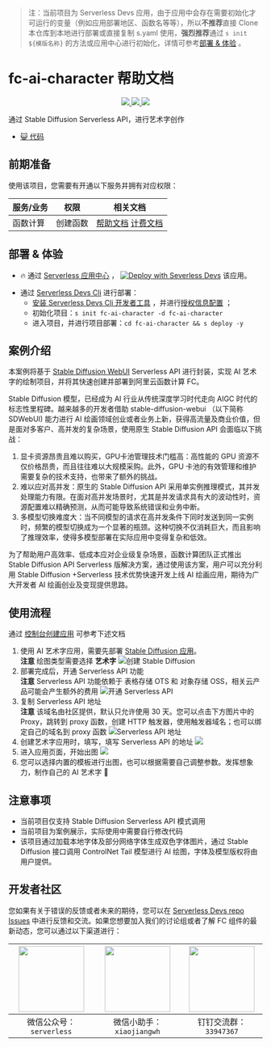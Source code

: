 
> 注：当前项目为 Serverless Devs 应用，由于应用中会存在需要初始化才可运行的变量（例如应用部署地区、函数名等等），所以**不推荐**直接 Clone 本仓库到本地进行部署或直接复制 s.yaml 使用，**强烈推荐**通过 `s init ${模版名称}` 的方法或应用中心进行初始化，详情可参考[部署 & 体验](#部署--体验) 。

# fc-ai-character 帮助文档
<p align="center" class="flex justify-center">
    <a href="https://www.serverless-devs.com" class="ml-1">
    <img src="http://editor.devsapp.cn/icon?package=fc-ai-character&type=packageType">
  </a>
  <a href="http://www.devsapp.cn/details.html?name=fc-ai-character" class="ml-1">
    <img src="http://editor.devsapp.cn/icon?package=fc-ai-character&type=packageVersion">
  </a>
  <a href="http://www.devsapp.cn/details.html?name=fc-ai-character" class="ml-1">
    <img src="http://editor.devsapp.cn/icon?package=fc-ai-character&type=packageDownload">
  </a>
</p>

<description>

通过 Stable Diffusion Serverless API，进行艺术字创作

</description>

<codeUrl>

- [:smiley_cat: 代码](https://github.com/devsapp/fc-ai-character)

</codeUrl>
<preview>



</preview>


## 前期准备

使用该项目，您需要有开通以下服务并拥有对应权限：

<service>



| 服务/业务 |  权限  | 相关文档 |
| --- |  --- | --- |
| 函数计算 |  创建函数 | [帮助文档](https://help.aliyun.com/product/2508973.html) [计费文档](https://help.aliyun.com/document_detail/2512928.html) |

</service>

<remark>



</remark>

<disclaimers>



</disclaimers>

## 部署 & 体验

<appcenter>
   
- :fire: 通过 [Serverless 应用中心](https://fcnext.console.aliyun.com/applications/create?template=fc-ai-character) ，
  [![Deploy with Severless Devs](https://img.alicdn.com/imgextra/i1/O1CN01w5RFbX1v45s8TIXPz_!!6000000006118-55-tps-95-28.svg)](https://fcnext.console.aliyun.com/applications/create?template=fc-ai-character) 该应用。
   
</appcenter>
<deploy>
    
- 通过 [Serverless Devs Cli](https://www.serverless-devs.com/serverless-devs/install) 进行部署：
  - [安装 Serverless Devs Cli 开发者工具](https://www.serverless-devs.com/serverless-devs/install) ，并进行[授权信息配置](https://docs.serverless-devs.com/fc/config) ；
  - 初始化项目：`s init fc-ai-character -d fc-ai-character`
  - 进入项目，并进行项目部署：`cd fc-ai-character && s deploy -y`
   
</deploy>

## 案例介绍

<appdetail id="flushContent">

本案例将基于 [Stable Diffusion WebUI](https://github.com/AUTOMATIC1111/stable-diffusion-webui) Serverless API 进行封装，实现 AI 艺术字的绘制项目，并将其快速创建并部署到阿里云函数计算 FC。

Stable Diffusion 模型，已经成为 AI 行业从传统深度学习时代走向 AIGC 时代的标志性里程碑。越来越多的开发者借助 stable-diffusion-webui （以下简称 SDWebUI) 能力进行 AI 绘画领域创业或者业务上新，获得高流量及商业价值，但是面对多客户、高并发的复杂场景，使用原生 Stable Diffusion API 会面临以下挑战：

1. 显卡资源昂贵且难以购买，GPU卡池管理技术门槛高：高性能的 GPU 资源不仅价格昂贵，而且往往难以大规模采购。此外，GPU 卡池的有效管理和维护需要复杂的技术支持，也带来了额外的挑战。
2. 难以应对高并发：原生的 Stable Diffusion API 采用单实例推理模式，其并发处理能力有限。在面对高并发场景时，尤其是并发请求具有大的波动性时，资源配置难以精确预测，从而可能导致系统错误和业务中断。
3. 多模型切换难度大：当不同模型的请求在高并发条件下同时发送到同一实例时，频繁的模型切换成为一个显著的瓶颈。这种切换不仅消耗巨大，而且影响了推理效率，使得多模型部署在实际应用中变得复杂和低效。  

为了帮助用户高效率、低成本应对企业级复杂场景，函数计算团队正式推出 Stable Diffusion API Serverless 版解决方案，通过使用该方案，用户可以充分利用 Stable Diffusion +Serverless 技术优势快速开发上线 AI 绘画应用，期待为广大开发者 AI 绘画创业及变现提供思路。

</appdetail>

## 使用流程

<usedetail id="flushContent">

通过 [控制台创建应用](https://fcnext.console.aliyun.com/applications/ai/create?template=30) 可参考下述文档


1. 使用 AI 艺术字应用，需要先部署 [Stable Diffusion 应用](https://fcnext.console.aliyun.com/applications/ai/create?template=29)。  
 **注意** 绘图类型需要选择 **艺术字**
![创建 Stable Diffusion](https://img.alicdn.com/imgextra/i3/O1CN01Nv3PRT1zFKFAXFzgK_!!6000000006684-0-tps-1241-1219.jpg)
2. 部署完成后，开通 Serverless API 功能  
**注意** Serverless API 功能依赖于 表格存储 OTS 和 对象存储 OSS，相关云产品可能会产生额外的费用
![开通 Serverless API](https://img.alicdn.com/imgextra/i2/O1CN01zyko3a26nP1TsjS8r_!!6000000007706-0-tps-782-320.jpg)
3. 复制 Serverless API 地址  
**注意** 该域名由社区提供，默认只允许使用 30 天。您可以点击下方图片中的 Proxy，跳转到 proxy 函数，创建 HTTP 触发器，使用触发器域名；也可以绑定自己的域名到 proxy 函数
![Serverless API 地址](https://img.alicdn.com/imgextra/i3/O1CN01aJn6Un1pjQ6sEorMZ_!!6000000005396-0-tps-1324-623.jpg)
4. 创建艺术字应用时，填写，填写 Serverless API 的地址
![](https://img.alicdn.com/imgextra/i2/O1CN01W6ofno1UL36Uejal8_!!6000000002500-2-tps-1350-446.png)
5. 进入应用页面，开始出图
![](https://img.alicdn.com/imgextra/i3/O1CN01JkCyuy1YvvSJLqAoH_!!6000000003122-0-tps-1382-1310.jpg)
6. 您可以选择内置的模板进行出图，也可以根据需要自己调整参数。发挥想象力，制作自己的 AI 艺术字 🚀

</usedetail>

## 注意事项

<matters id="flushContent">

- 当前项目仅支持 Stable Diffusion Serverless API 模式调用
- 当前项目为案例展示，实际使用中需要自行修改代码
- 该项目通过加载本地字体及部分网络字体生成双色字体图片，通过 Stable Diffusion 接口调用 ControlNet Tail 模型进行 AI 绘图，字体及模型版权将由用户提供。

</matters>


<devgroup>


## 开发者社区

您如果有关于错误的反馈或者未来的期待，您可以在 [Serverless Devs repo Issues](https://github.com/serverless-devs/serverless-devs/issues) 中进行反馈和交流。如果您想要加入我们的讨论组或者了解 FC 组件的最新动态，您可以通过以下渠道进行：

<p align="center">  

| <img src="https://serverless-article-picture.oss-cn-hangzhou.aliyuncs.com/1635407298906_20211028074819117230.png" width="130px" > | <img src="https://serverless-article-picture.oss-cn-hangzhou.aliyuncs.com/1635407044136_20211028074404326599.png" width="130px" > | <img src="https://serverless-article-picture.oss-cn-hangzhou.aliyuncs.com/1635407252200_20211028074732517533.png" width="130px" > |
| --------------------------------------------------------------------------------------------------------------------------------- | --------------------------------------------------------------------------------------------------------------------------------- | --------------------------------------------------------------------------------------------------------------------------------- |
| <center>微信公众号：`serverless`</center>                                                                                         | <center>微信小助手：`xiaojiangwh`</center>                                                                                        | <center>钉钉交流群：`33947367`</center>                                                                                           |
</p>
</devgroup>
